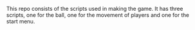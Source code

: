 This repo consists of the scripts used in making the game. It has three scripts, one for the ball, one for the movement of players and one for the start menu.
